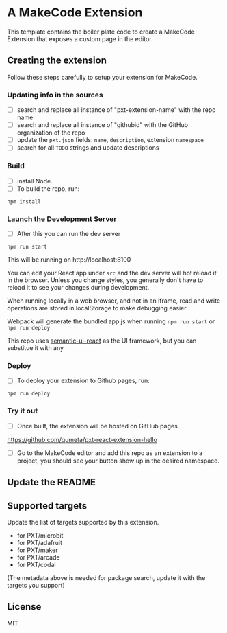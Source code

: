 # A MakeCode Extension

This template contains the boiler plate code to create
a MakeCode Extension that exposes a custom page in the editor.

## Creating the extension

Follow these steps carefully to setup your extension for MakeCode.

### Updating info in the sources

- [ ] search and replace all instance of "pxt-extension-name" with the repo name
- [ ] search and replace all instance of "githubid" with the GitHub organization of the repo
- [ ] update the `pxt.json` fields: `name`, `description`, extension `namespace`
- [ ] search for all `TODO` strings and update descriptions

### Build

- [ ] install Node.
- [ ] To build the repo, run:

```
npm install
```

### Launch the Development Server

- [ ] After this you can run the dev server

```
npm run start
```

This will be running on http://localhost:8100

You can edit your React app under `src` and the dev server will hot reload it in the browser. Unless you change styles, you generally don't have to reload it to see your changes during development.

When running locally in a web browser, and not in an iframe, read and write operations are stored in localStorage to make debugging easier.

Webpack will generate the bundled app js when running `npm run start` or `npm run deploy`

This repo uses [semantic-ui-react](https://github.com/Semantic-Org/Semantic-UI-React) as the UI framework, but you can substitue it with any

### Deploy

- [ ] To deploy your extension to Github pages, run:

```
npm run deploy
```

### Try it out

- [ ] Once built, the extension will be hosted on GitHub pages.

https://github.com/qumeta/pxt-react-extension-hello

- [ ] Go to the MakeCode editor and add this repo as an extension to a project,
      you should see your button show up in the desired namespace.

## Update the README

## Supported targets

Update the list of targets supported by this extension.

- for PXT/microbit
- for PXT/adafruit
- for PXT/maker
- for PXT/arcade
- for PXT/codal

(The metadata above is needed for package search, update it with the targets you support)

## License

MIT

